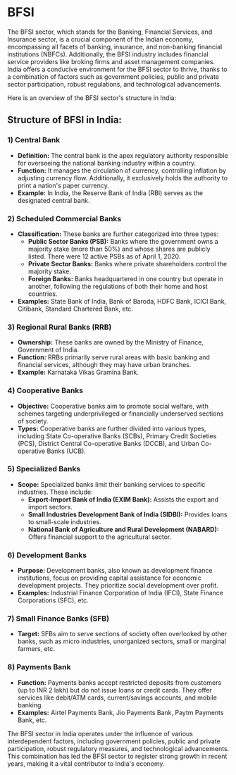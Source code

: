 # BFSI

The BFSI sector, which stands for the Banking, Financial Services, and Insurance sector, is a crucial component of the Indian economy, encompassing all facets of banking, insurance, and non-banking financial institutions (NBFCs). Additionally, the BFSI industry includes financial service providers like broking firms and asset management companies. India offers a conducive environment for the BFSI sector to thrive, thanks to a combination of factors such as government policies, public and private sector participation, robust regulations, and technological advancements.

Here is an overview of the BFSI sector's structure in India:

## Structure of BFSI in India:

### 1) Central Bank
   - **Definition:** The central bank is the apex regulatory authority responsible for overseeing the national banking industry within a country.
   - **Function:** It manages the circulation of currency, controlling inflation by adjusting currency flow. Additionally, it exclusively holds the authority to print a nation's paper currency.
   - **Example:** In India, the Reserve Bank of India (RBI) serves as the designated central bank.

### 2) Scheduled Commercial Banks
   - **Classification:** These banks are further categorized into three types:
     - **Public Sector Banks (PSB):** Banks where the government owns a majority stake (more than 50%) and whose shares are publicly listed. There were 12 active PSBs as of April 1, 2020.
     - **Private Sector Banks:** Banks where private shareholders control the majority stake.
     - **Foreign Banks:** Banks headquartered in one country but operate in another, following the regulations of both their home and host countries.
   - **Examples:** State Bank of India, Bank of Baroda, HDFC Bank, ICICI Bank, Citibank, Standard Chartered Bank, etc.

### 3) Regional Rural Banks (RRB)
   - **Ownership:** These banks are owned by the Ministry of Finance, Government of India.
   - **Function:** RRBs primarily serve rural areas with basic banking and financial services, although they may have urban branches.
   - **Example:** Karnataka Vikas Gramina Bank.

### 4) Cooperative Banks
   - **Objective:** Cooperative banks aim to promote social welfare, with schemes targeting underprivileged or financially underserved sections of society.
   - **Types:** Cooperative banks are further divided into various types, including State Co-operative Banks (SCBs), Primary Credit Societies (PCS), District Central Co-operative Banks (DCCB), and Urban Co-operative Banks (UCB).
   
### 5) Specialized Banks
   - **Scope:** Specialized banks limit their banking services to specific industries. These include:
     - **Export-Import Bank of India (EXIM Bank):** Assists the export and import sectors.
     - **Small Industries Development Bank of India (SIDBI):** Provides loans to small-scale industries.
     - **National Bank of Agriculture and Rural Development (NABARD):** Offers financial support to the agricultural sector.

### 6) Development Banks
   - **Purpose:** Development banks, also known as development finance institutions, focus on providing capital assistance for economic development projects. They prioritize social development over profit.
   - **Examples:** Industrial Finance Corporation of India (IFCI), State Finance Corporations (SFC), etc.

### 7) Small Finance Banks (SFB)
   - **Target:** SFBs aim to serve sections of society often overlooked by other banks, such as micro industries, unorganized sectors, small or marginal farmers, etc.

### 8) Payments Bank
   - **Function:** Payments banks accept restricted deposits from customers (up to INR 2 lakh) but do not issue loans or credit cards. They offer services like debit/ATM cards, current/savings accounts, and mobile banking.
   - **Examples:** Airtel Payments Bank, Jio Payments Bank, Paytm Payments Bank, etc.

The BFSI sector in India operates under the influence of various interdependent factors, including government policies, public and private participation, robust regulatory measures, and technological advancements. This combination has led the BFSI sector to register strong growth in recent years, making it a vital contributor to India's economy.